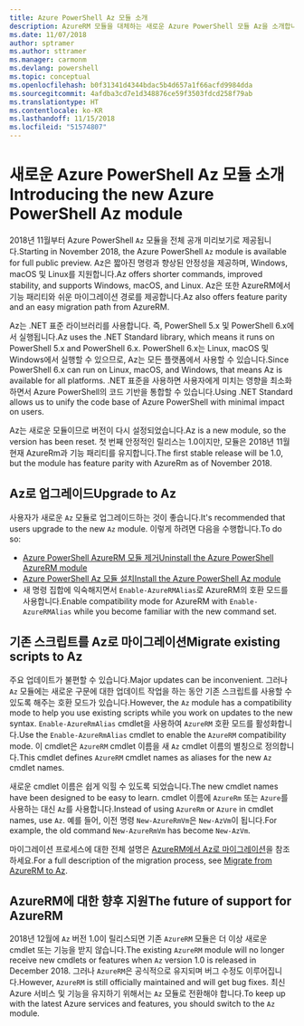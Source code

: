 ```yaml
---
title: Azure PowerShell Az 모듈 소개
description: AzureRM 모듈을 대체하는 새로운 Azure PowerShell 모듈 Az을 소개합니다.
ms.date: 11/07/2018
author: sptramer
ms.author: sttramer
ms.manager: carmonm
ms.devlang: powershell
ms.topic: conceptual
ms.openlocfilehash: b0f31341d4344bdac5b4d657a1f66acfd9984dda
ms.sourcegitcommit: 4afdba3cd7e1d348876ce59f3503fdcd258f79ab
ms.translationtype: HT
ms.contentlocale: ko-KR
ms.lasthandoff: 11/15/2018
ms.locfileid: "51574807"
---
```

# <a name="introducing-the-new-azure-powershell-az-module"></a><span data-ttu-id="fcc9b-103">새로운 Azure PowerShell Az 모듈 소개</span><span class="sxs-lookup"><span data-stu-id="fcc9b-103">Introducing the new Azure PowerShell Az module</span></span>

<span data-ttu-id="fcc9b-104">2018년 11월부터 Azure PowerShell `Az` 모듈을 전체 공개 미리보기로 제공됩니다.</span><span class="sxs-lookup"><span data-stu-id="fcc9b-104">Starting in November 2018, the Azure PowerShell `Az` module is available for full public preview.</span></span>
<span data-ttu-id="fcc9b-105">Az은 짧아진 명령과 향상된 안정성을 제공하며, Windows, macOS 및 Linux를 지원합니다.</span><span class="sxs-lookup"><span data-stu-id="fcc9b-105">Az offers shorter commands, improved stability, and supports Windows, macOS, and Linux.</span></span> <span data-ttu-id="fcc9b-106">Az은 또한 AzureRM에서 기능 패리티와 쉬운 마이그레이션 경로를 제공합니다.</span><span class="sxs-lookup"><span data-stu-id="fcc9b-106">Az also offers feature parity and an easy migration path from AzureRM.</span></span>

<span data-ttu-id="fcc9b-107">Az는 .NET 표준 라이브러리를 사용합니다. 즉, PowerShell 5.x 및 PowerShell 6.x에서 실행됩니다.</span><span class="sxs-lookup"><span data-stu-id="fcc9b-107">Az uses the .NET Standard library, which means it runs on PowerShell 5.x and PowerShell 6.x.</span></span>
<span data-ttu-id="fcc9b-108">PowerShell 6.x는 Linux, macOS 및 Windows에서 실행할 수 있으므로, Az는 모든 플랫폼에서 사용할 수 있습니다.</span><span class="sxs-lookup"><span data-stu-id="fcc9b-108">Since PowerShell 6.x can run on Linux, macOS, and Windows, that means Az is available for all platforms.</span></span>
<span data-ttu-id="fcc9b-109">.NET 표준을 사용하면 사용자에게 미치는 영향을 최소화하면서 Azure PowerShell의 코드 기반을 통합할 수 있습니다.</span><span class="sxs-lookup"><span data-stu-id="fcc9b-109">Using .NET Standard allows us to unify the code base of Azure PowerShell with minimal impact on users.</span></span>

<span data-ttu-id="fcc9b-110">Az는 새로운 모듈이므로 버전이 다시 설정되었습니다.</span><span class="sxs-lookup"><span data-stu-id="fcc9b-110">Az is a new module, so the version has been reset.</span></span> <span data-ttu-id="fcc9b-111">첫 번째 안정적인 릴리스는 1.0이지만, 모듈은 2018년 11월 현재 AzureRm과 기능 패리티를 유지합니다.</span><span class="sxs-lookup"><span data-stu-id="fcc9b-111">The first stable release will be 1.0, but the module has feature parity with AzureRm as of November 2018.</span></span>

## <a name="upgrade-to-az"></a><span data-ttu-id="fcc9b-112">Az로 업그레이드</span><span class="sxs-lookup"><span data-stu-id="fcc9b-112">Upgrade to Az</span></span>

<span data-ttu-id="fcc9b-113">사용자가 새로운 `Az` 모듈로 업그레이드하는 것이 좋습니다.</span><span class="sxs-lookup"><span data-stu-id="fcc9b-113">It's recommended that users upgrade to the new `Az` module.</span></span> <span data-ttu-id="fcc9b-114">이렇게 하려면 다음을 수행합니다.</span><span class="sxs-lookup"><span data-stu-id="fcc9b-114">To do so:</span></span>

* [<span data-ttu-id="fcc9b-115">Azure PowerShell AzureRM 모듈 제거</span><span class="sxs-lookup"><span data-stu-id="fcc9b-115">Uninstall the Azure PowerShell AzureRM module</span></span>](/powershell/azure/uninstall-azurerm-ps)
* [<span data-ttu-id="fcc9b-116">Azure PowerShell Az 모듈 설치</span><span class="sxs-lookup"><span data-stu-id="fcc9b-116">Install the Azure PowerShell Az module</span></span>](/powershell/azure/install-az-ps)
* <span data-ttu-id="fcc9b-117">새 명령 집합에 익숙해지면서 `Enable-AzureRMAlias`로 AzureRM의 호환 모드를 사용합니다.</span><span class="sxs-lookup"><span data-stu-id="fcc9b-117">Enable compatibility mode for AzureRM with `Enable-AzureRMAlias` while you become familiar with the new command set.</span></span>

## <a name="migrate-existing-scripts-to-az"></a><span data-ttu-id="fcc9b-118">기존 스크립트를 Az로 마이그레이션</span><span class="sxs-lookup"><span data-stu-id="fcc9b-118">Migrate existing scripts to Az</span></span>

<span data-ttu-id="fcc9b-119">주요 업데이트가 불편할 수 있습니다.</span><span class="sxs-lookup"><span data-stu-id="fcc9b-119">Major updates can be inconvenient.</span></span> <span data-ttu-id="fcc9b-120">그러나 `Az` 모듈에는 새로운 구문에 대한 업데이트 작업을 하는 동안 기존 스크립트를 사용할 수 있도록 해주는 호환 모드가 있습니다.</span><span class="sxs-lookup"><span data-stu-id="fcc9b-120">However, the `Az` module has a compatibility mode to help you use existing scripts while you work on updates to the new syntax.</span></span> <span data-ttu-id="fcc9b-121">`Enable-AzureRmAlias` cmdlet을 사용하여 `AzureRM` 호환 모드를 활성화합니다.</span><span class="sxs-lookup"><span data-stu-id="fcc9b-121">Use the `Enable-AzureRmAlias` cmdlet to enable the `AzureRM` compatibility mode.</span></span> <span data-ttu-id="fcc9b-122">이 cmdlet은 `AzureRM` cmdlet 이름을 새 `Az` cmdlet 이름의 별칭으로 정의합니다.</span><span class="sxs-lookup"><span data-stu-id="fcc9b-122">This cmdlet defines `AzureRM` cmdlet names as aliases for the new `Az` cmdlet names.</span></span>

<span data-ttu-id="fcc9b-123">새로운 cmdlet 이름은 쉽게 익힐 수 있도록 되었습니다.</span><span class="sxs-lookup"><span data-stu-id="fcc9b-123">The new cmdlet names have been designed to be easy to learn.</span></span> <span data-ttu-id="fcc9b-124">cmdlet 이름에 `AzureRm` 또는 `Azure`를 사용하는 대신 `Az`를 사용합니다.</span><span class="sxs-lookup"><span data-stu-id="fcc9b-124">Instead of using `AzureRm` or `Azure` in cmdlet names, use `Az`.</span></span> <span data-ttu-id="fcc9b-125">예를 들어, 이전 명령 `New-AzureRmVm`은 `New-AzVm`이 됩니다.</span><span class="sxs-lookup"><span data-stu-id="fcc9b-125">For example, the old command `New-AzureRmVm` has become `New-AzVm`.</span></span>

<span data-ttu-id="fcc9b-126">마이그레이션 프로세스에 대한 전체 설명은 [AzureRM에서 Az로 마이그레이션](migrate-from-azurerm-to-az.md)을 참조하세요.</span><span class="sxs-lookup"><span data-stu-id="fcc9b-126">For a full description of the migration process, see [Migrate from AzureRM to Az](migrate-from-azurerm-to-az.md).</span></span>

## <a name="the-future-of-support-for-azurerm"></a><span data-ttu-id="fcc9b-127">AzureRM에 대한 향후 지원</span><span class="sxs-lookup"><span data-stu-id="fcc9b-127">The future of support for AzureRM</span></span>

<span data-ttu-id="fcc9b-128">2018년 12월에 `Az` 버전 1.0이 릴리스되면 기존 `AzureRM` 모듈은 더 이상 새로운 cmdlet 또는 기능을 받지 않습니다.</span><span class="sxs-lookup"><span data-stu-id="fcc9b-128">The existing `AzureRM` module will no longer receive new cmdlets or features when `Az` version 1.0 is released in December 2018.</span></span> <span data-ttu-id="fcc9b-129">그러나 `AzureRM`은 공식적으로 유지되며 버그 수정도 이루어집니다.</span><span class="sxs-lookup"><span data-stu-id="fcc9b-129">However, `AzureRM` is still officially maintained and will get bug fixes.</span></span> <span data-ttu-id="fcc9b-130">최신 Azure 서비스 및 기능을 유지하기 위해서는 `Az` 모듈로 전환해야 합니다.</span><span class="sxs-lookup"><span data-stu-id="fcc9b-130">To keep up with the latest Azure services and features, you should switch to the `Az` module.</span></span>